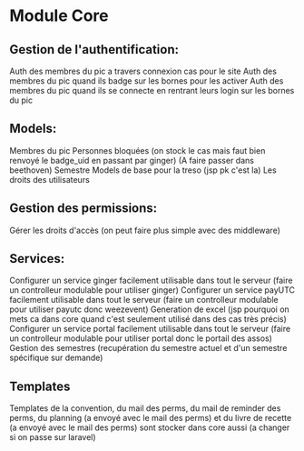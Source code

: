 # Module Core

## Gestion de l'authentification:
Auth des membres du pic a travers connexion cas pour le site
Auth des membres du pic quand ils badge sur les bornes pour les activer
Auth des membres du pic quand ils se connecte en rentrant leurs login sur les bornes du pic

## Models:
Membres du pic
Personnes bloquées (on stock le cas mais faut bien renvoyé le badge_uid en passant par ginger) (A faire passer dans beethoven)
Semestre
Models de base pour la treso (jsp pk c'est la)
Les droits des utilisateurs

## Gestion des permissions:
Gérer les droits d'accès (on peut faire plus simple avec des middleware)

## Services:
Configurer un service ginger facilement utilisable dans tout le serveur (faire un controlleur modulable pour utiliser ginger)
Configurer un service payUTC facilement utilisable dans tout le serveur (faire un controlleur modulable pour utiliser payutc donc weezevent)
Generation de excel (jsp pourquoi on mets ca dans core quand c'est seulement utilisé dans des cas très précis)
Configurer un service portal facilement utilisable dans tout le serveur (faire un controlleur modulable pour utiliser portal donc le portail des assos)
Gestion des semestres (recupération du semestre actuel et d'un semestre spécifique sur demande)

## Templates
Templates de la convention, du mail des perms, du mail de reminder des perms, du planning (a envoyé avec le mail des perms) et du livre de recette (a envoyé avec le mail des perms) sont stocker dans core aussi (a changer si on passe sur laravel)
